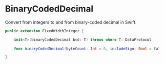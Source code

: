 # BinaryCodedDecimal

Convert from integers to and from binary-coded decimal in Swift. 

```swift
public extension FixedWidthInteger {

	init<T>(binaryCodedDecimal bcd: T) throws where T: DataProtocol
	
	func binaryCodedDecimal(byteCount: Int = 0, includeSign: Bool = false) throws -> [UInt8]

}
```
